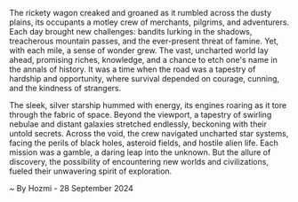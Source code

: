 
The rickety wagon creaked and groaned as it rumbled across the dusty plains, its occupants a motley crew of merchants, pilgrims, and adventurers. Each day brought new challenges: bandits lurking in the shadows, treacherous mountain passes, and the ever-present threat of famine. Yet, with each mile, a sense of wonder grew. The vast, uncharted world lay ahead, promising riches, knowledge, and a chance to etch one's name in the annals of history. It was a time when the road was a tapestry of hardship and opportunity, where survival depended on courage, cunning, and the kindness of strangers. 

The sleek, silver starship hummed with energy, its engines roaring as it tore through the fabric of space. Beyond the viewport, a tapestry of swirling nebulae and distant galaxies stretched endlessly, beckoning with their untold secrets.  Across the void, the crew navigated uncharted star systems, facing the perils of black holes, asteroid fields, and hostile alien life.  Each mission was a gamble, a daring leap into the unknown. But the allure of discovery, the possibility of encountering new worlds and civilizations, fueled their unwavering spirit of exploration. 

~ By Hozmi - 28 September 2024
